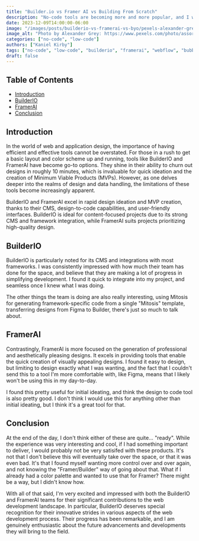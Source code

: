 ```yaml
---
title: "Builder.io vs Framer AI vs Building From Scratch"
description: "No-code tools are becoming more and more popular, and I wanted to be sure I wasn't missing out on anything. Here, I'll talk about what I've learned."
date: 2023-12-09T14:00:00-06:00
image: "/images/posts/builderio-vs-framerai-vs-byo/pexels-alexander-grey-1148496.jpg"
image_alt: "Photo by Alexander Grey: https://www.pexels.com/photo/assorted-color-bricks-1148496/"
categories: ["no-code", "low-code"]
authors: ["Kaniel Kirby"]
tags: ["no-code", "low-code", "builderio", "framerai", "webflow", "bubble", "zapier", "integromat", "airtable", "coda", "notion", "webdev"]
draft: false
---
```


## Table of Contents

- [Introduction](#introduction)
- [BuilderIO](#builderio)
- [FramerAI](#framerai)
- [Conclusion](#conclusion)

## Introduction

In the world of web and application design, the importance of having efficient and effective tools cannot be overstated. For those in a rush to get a basic layout and color scheme up and running, tools like BuilderIO and FramerAI have become go-to options. They shine in their ability to churn out designs in roughly 10 minutes, which is invaluable for quick ideation and the creation of Minimum Viable Products (MVPs). However, as one delves deeper into the realms of design and data handling, the limitations of these tools become increasingly apparent.

BuilderIO and FramerAI excel in rapid design ideation and MVP creation, thanks to their CMS, design-to-code capabilities, and user-friendly interfaces. BuilderIO is ideal for content-focused projects due to its strong CMS and framework integration, while FramerAI suits projects prioritizing high-quality design.

## BuilderIO

BuilderIO is particularly noted for its CMS and integrations with most frameworks. I was consistently impressed with how much their team has done for the space, and believe that they are making a lot of progress in simplifying development. I found it quick to integrate into my project, and seamless once I knew what I was doing. 

The other things the team is doing are also really interesting, using Mitosis for generating framework-specific code from a single "Mitosis" template, transferring designs from Figma to Builder, there's just so much to talk about.

## FramerAI

Contrastingly, FramerAI is more focused on the generation of professional and aesthetically pleasing designs. It excels in providing tools that enable the quick creation of visually appealing designs. I found it easy to design, but limiting to design exactly what I was wanting, and the fact that I couldn't send this to a tool I'm more comfortable with, like Figma, means that I likely won't be using this in my day-to-day.

I found this pretty useful for initial ideating, and think the design to code tool is also pretty good. I don't think I would use this for anything other than initial ideating, but I think it's a great tool for that.

## Conclusion

At the end of the day, I don't think either of these are quite... "ready". While the experience was very interesting and cool, if I had something important to deliver, I would probably not be very satisifed with these products. It's not that I don't believe this will eventually take over the space, or that it was even bad. It's that I found myself wanting more control over and over again, and not knowing the "Framer/Builder" way of going about that. What if I already had a color palette and wanted to use that for Framer? There might be a way, but I didn't know how.

With all of that said, I'm very excited and impressed with both the BuilderIO and FramerAI teams for their significant contributions to the web development landscape. In particular, BuilderIO deserves special recognition for their innovative strides in various aspects of the web development process. Their progress has been remarkable, and I am genuinely enthusiastic about the future advancements and developments they will bring to the field.
